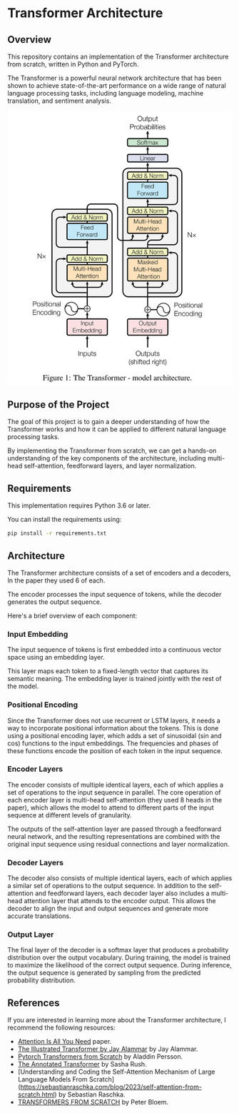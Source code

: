 # Transformer Architecture

## Overview

This repository contains an implementation of the Transformer architecture from scratch, written in Python and PyTorch. 

The Transformer is a powerful neural network architecture that has been shown to achieve state-of-the-art performance on a wide range of natural language processing tasks, including language modeling, machine translation, and sentiment analysis.

![teaser](./docs/images/transformer.png)

## Purpose of the Project

The goal of this project is to gain a deeper understanding of how the Transformer works and how it can be applied to different natural language processing tasks. 

By implementing the Transformer from scratch, we can get a hands-on understanding of the key components of the architecture, including multi-head self-attention, feedforward layers, and layer normalization.

## Requirements

This implementation requires Python 3.6 or later.

You can install the requirements using:

```bash
pip install -r requirements.txt
```

## Architecture
The Transformer architecture consists of a set of encoders and a decoders, In the paper they used 6 of each.

The encoder processes the input sequence of tokens, while the decoder generates the output sequence.

Here's a brief overview of each component:

### Input Embedding

The input sequence of tokens is first embedded into a continuous vector space using an embedding layer. 

This layer maps each token to a fixed-length vector that captures its semantic meaning. The embedding layer is trained jointly with the rest of the model.

### Positional Encoding

Since the Transformer does not use recurrent or LSTM layers, it needs a way to incorporate positional information about the tokens. This is done using a positional encoding layer, which adds a set of sinusoidal (sin and cos) functions to the input embeddings. The frequencies and phases of these functions encode the position of each token in the input sequence.

### Encoder Layers

The encoder consists of multiple identical layers, each of which applies a set of operations to the input sequence in parallel. The core operation of each encoder layer is multi-head self-attention (they used 8 heads in the paper), which allows the model to attend to different parts of the input sequence at different levels of granularity. 

The outputs of the self-attention layer are passed through a feedforward neural network, and the resulting representations are combined with the original input sequence using residual connections and layer normalization.

### Decoder Layers

The decoder also consists of multiple identical layers, each of which applies a similar set of operations to the output sequence. In addition to the self-attention and feedforward layers, each decoder layer also includes a multi-head attention layer that attends to the encoder output. This allows the decoder to align the input and output sequences and generate more accurate translations.

### Output Layer
The final layer of the decoder is a softmax layer that produces a probability distribution over the output vocabulary. During training, the model is trained to maximize the likelihood of the correct output sequence. During inference, the output sequence is generated by sampling from the predicted probability distribution.


## References

If you are interested in learning more about the Transformer architecture, I recommend the following resources:

- [Attention Is All You Need](https://arxiv.org/abs/1706.03762) paper.
- [The Illustrated Transformer by Jay Alammar](http://jalammar.github.io/illustrated-transformer/) by Jay Alammar.
- [Pytorch Transformers from Scratch](https://www.youtube.com/watch?v=U0s0f995w14&t=729s) by Aladdin Persson.
- [The Annotated Transformer](http://nlp.seas.harvard.edu/annotated-transformer/) by Sasha Rush.
- [Understanding and Coding the Self-Attention Mechanism of Large Language Models From Scratch] (https://sebastianraschka.com/blog/2023/self-attention-from-scratch.html) by Sebastian Raschka.
- [TRANSFORMERS FROM SCRATCH](https://peterbloem.nl/blog/transformers) by Peter Bloem.


